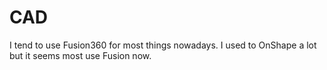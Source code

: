 # CAD

I tend to use Fusion360 for most things nowadays. I used to OnShape a lot
but it seems most use Fusion now.
